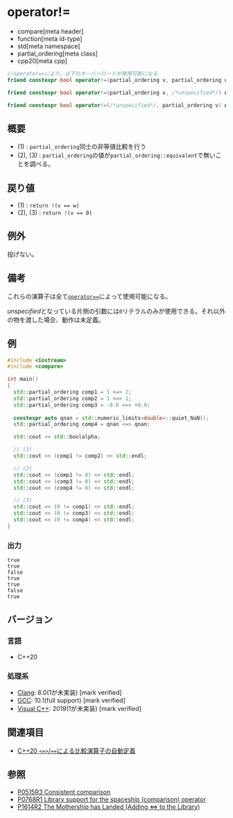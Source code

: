 # operator!=

* compare[meta header]
* function[meta id-type]
* std[meta namespace]
* partial_ordering[meta class]
* cpp20[meta cpp]

```cpp
//operator==により、以下のオーバーロードが使用可能になる        
friend constexpr bool operator!=(partial_ordering v, partial_ordering w) noexcept; // (1)

friend constexpr bool operator!=(partial_ordering v, /*unspecified*/) noexcept;   // (2)

friend constexpr bool operator!=(/*unspecified*/, partial_ordering v) noexcept;   // (3)
```

## 概要

- (1) : `partial_ordering`同士の非等値比較を行う
- (2), (3) : `partial_ordering`の値が`partial_ordering::equivalent`で無いことを調べる。

## 戻り値

- (1) : `return !(v == w)`
- (2), (3) : `return !(v == 0)`


## 例外

投げない。

## 備考

これらの演算子は全て[`operator==`](op_equal.md)によって使用可能になる。

*unspecified*となっている片側の引数には`0`リテラルのみが使用できる。それ以外の物を渡した場合、動作は未定義。

## 例
```cpp example
#include <iostream>
#include <compare>

int main()
{
  std::partial_ordering comp1 = 1 <=> 2;
  std::partial_ordering comp2 = 1 <=> 1;
  std::partial_ordering comp3 = -0.0 <=> +0.0;
  
  constexpr auto qnan = std::numeric_limits<double>::quiet_NaN();
  std::partial_ordering comp4 = qnan <=> qnan;

  std::cout << std::boolalpha;

  // (1)
  std::cout << (comp1 != comp2) << std::endl;

  // (2) 
  std::cout << (comp1 != 0) << std::endl;
  std::cout << (comp3 != 0) << std::endl;
  std::cout << (comp4 != 0) << std::endl;

  // (3)
  std::cout << (0 != comp1) << std::endl;
  std::cout << (0 != comp3) << std::endl;
  std::cout << (0 != comp4) << std::endl;
}
```

### 出力
```
true
true
false
true
true
false
true
```

## バージョン
### 言語
- C++20

### 処理系
- [Clang](/implementation.md#clang): 8.0(1が未実装) [mark verified]
- [GCC](/implementation.md#gcc): 10.1(full support) [mark verified]
- [Visual C++](/implementation.md#visual_cpp): 2019(1が未実装) [mark verified]

## 関連項目

- [C++20 `<=>`/`==`による比較演算子の自動定義](/lang/cpp20/consistent_comparison.md)


## 参照

- [P0515R3 Consistent comparison](http://wg21.link/p0515)
- [P0768R1 Library support for the spaceship (comparison) operator](http://wg21.link/p0768)
- [P1614R2 The Mothership has Landed (Adding <=> to the Library)](http://wg21.link/p1614)
